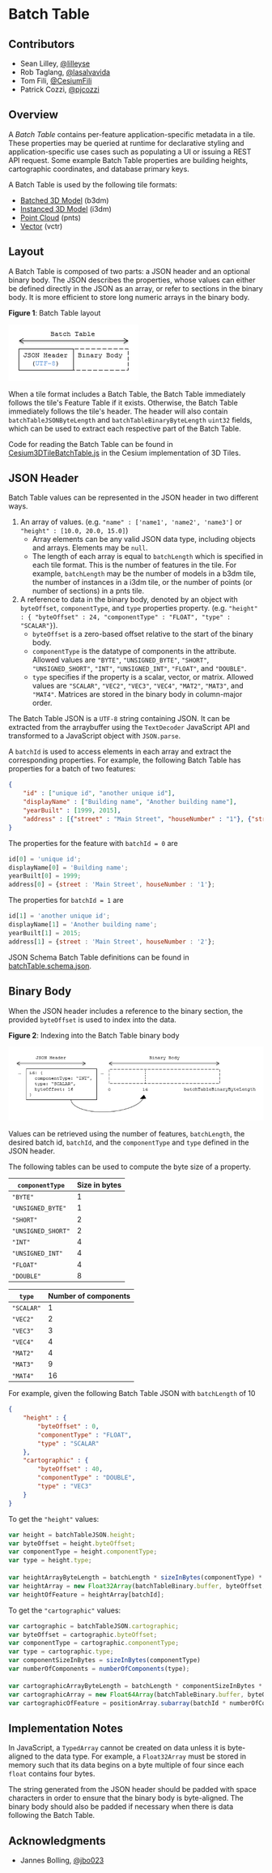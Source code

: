 # Batch Table

## Contributors

* Sean Lilley, [@lilleyse](https://github.com/lilleyse)
* Rob Taglang, [@lasalvavida](https://github.com/lasalvavida)
* Tom Fili, [@CesiumFili](https://twitter.com/CesiumFili)
* Patrick Cozzi, [@pjcozzi](https://twitter.com/pjcozzi)

## Overview

A _Batch Table_ contains per-feature application-specific metadata in a tile. These properties may be queried at runtime for declarative styling and application-specific use cases such as populating a UI or issuing a REST API request.  Some example Batch Table properties are building heights, cartographic coordinates, and database primary keys.

A Batch Table is used by the following tile formats:
* [Batched 3D Model](../Batched3DModel/README.md) (b3dm)
* [Instanced 3D Model](../Instanced3DModel/README.md) (i3dm)
* [Point Cloud](../PointCloud/README.md) (pnts)
* [Vector](../VectorData/README.md) (vctr)

## Layout

A Batch Table is composed of two parts: a JSON header and an optional binary body. The JSON describes the properties, whose values can either be defined directly in the JSON as an array, or refer to sections in the binary body.  It is more efficient to store long numeric arrays in the binary body.

**Figure 1**: Batch Table layout

![batch table layout](figures/batch-table-layout.png)

When a tile format includes a Batch Table, the Batch Table immediately follows the tile's Feature Table if it exists.  Otherwise, the Batch Table immediately follows the tile's header.
The header will also contain `batchTableJSONByteLength` and `batchTableBinaryByteLength` `uint32` fields, which can be used to extract each respective part of the Batch Table.

Code for reading the Batch Table can be found in [Cesium3DTileBatchTable.js](https://github.com/AnalyticalGraphicsInc/cesium/blob/3d-tiles/Source/Scene/Cesium3DTileBatchTable.js) in the Cesium implementation of 3D Tiles.

## JSON Header

Batch Table values can be represented in the JSON header in two different ways.

1. An array of values. (e.g. `"name" : ['name1', 'name2', 'name3']` or `"height" : [10.0, 20.0, 15.0]`)
    * Array elements can be any valid JSON data type, including objects and arrays.  Elements may be `null`.
    * The length of each array is equal to `batchLength` which is specified in each tile format.  This is the number of features in the tile.  For example, `batchLength` may be the number of models in a b3dm tile, the number of instances in a i3dm tile, or the number of points (or number of sections) in a pnts tile.
2. A reference to data in the binary body, denoted by an object with `byteOffset`, `componentType`, and `type` properties property. (e.g. `"height" : { "byteOffset" : 24, "componentType" : "FLOAT", "type" : "SCALAR"}`).
    * `byteOffset` is a zero-based offset relative to the start of the binary body.
    * `componentType` is the datatype of components in the attribute. Allowed values are `"BYTE"`, `"UNSIGNED_BYTE"`, `"SHORT"`, `"UNSIGNED_SHORT"`, `"INT"`, `"UNSIGNED_INT"`, `"FLOAT"`, and `"DOUBLE"`.
    * `type` specifies if the property is a scalar, vector, or matrix. Allowed values are `"SCALAR"`, `"VEC2"`, `"VEC3"`, `"VEC4"`, `"MAT2"`, `"MAT3"`, and `"MAT4"`. Matrices are stored in the binary body in column-major order.

The Batch Table JSON is a `UTF-8` string containing JSON. It can be extracted from the arraybuffer using the `TextDecoder` JavaScript API and transformed to a JavaScript object with `JSON.parse`.

A `batchId` is used to access elements in each array and extract the corresponding properties. For example, the following Batch Table has properties for a batch of two features:
```json
{
    "id" : ["unique id", "another unique id"],
    "displayName" : ["Building name", "Another building name"],
    "yearBuilt" : [1999, 2015],
    "address" : [{"street" : "Main Street", "houseNumber" : "1"}, {"street" : "Main Street", "houseNumber" : "2"}]
}
```

The properties for the feature with `batchId = 0` are
```javascript
id[0] = 'unique id';
displayName[0] = 'Building name';
yearBuilt[0] = 1999;
address[0] = {street : 'Main Street', houseNumber : '1'};
```

The properties for `batchId = 1` are
```javascript
id[1] = 'another unique id';
displayName[1] = 'Another building name';
yearBuilt[1] = 2015;
address[1] = {street : 'Main Street', houseNumber : '2'};
```

JSON Schema Batch Table definitions can be found in [batchTable.schema.json](../../schema/batchTable.schema.json).

## Binary Body

When the JSON header includes a reference to the binary section, the provided `byteOffset` is used to index into the data. 

**Figure 2**: Indexing into the Batch Table binary body

![batch table binary index](figures/batch-table-binary-index.png)

Values can be retrieved using the number of features, `batchLength`, the desired batch id, `batchId`, and the `componentType` and `type` defined in the JSON header.

The following tables can be used to compute the byte size of a property.

| `componentType` | Size in bytes |
| --- | --- |
| `"BYTE"` | 1 |
| `"UNSIGNED_BYTE"` | 1 |
| `"SHORT"` | 2 |
| `"UNSIGNED_SHORT"` | 2 |
| `"INT"` | 4 |
| `"UNSIGNED_INT"` | 4 |
| `"FLOAT"` | 4 |
| `"DOUBLE"` | 8 |

| `type` | Number of components |
| --- | --- |
| `"SCALAR"` | 1 |
| `"VEC2"` | 2 |
| `"VEC3"` | 3 |
| `"VEC4"` | 4 |
| `"MAT2"` | 4 |
| `"MAT3"` | 9 |
| `"MAT4"` | 16 |

For example, given the following Batch Table JSON with `batchLength` of 10

```json
{
    "height" : {
        "byteOffset" : 0,
        "componentType" : "FLOAT",
        "type" : "SCALAR"
    },
    "cartographic" : {
        "byteOffset" : 40,
        "componentType" : "DOUBLE",
        "type" : "VEC3"
    }
}
```

To get the `"height"` values:

```javascript
var height = batchTableJSON.height;
var byteOffset = height.byteOffset;
var componentType = height.componentType;
var type = height.type;

var heightArrayByteLength = batchLength * sizeInBytes(componentType) * numberOfComponents(type); // 10 * 4 * 1
var heightArray = new Float32Array(batchTableBinary.buffer, byteOffset, heightArrayByteLength);
var heightOfFeature = heightArray[batchId];
```

To get the `"cartographic"` values:

```javascript
var cartographic = batchTableJSON.cartographic;
var byteOffset = cartographic.byteOffset;
var componentType = cartographic.componentType;
var type = cartographic.type;
var componentSizeInBytes = sizeInBytes(componentType)
var numberOfComponents = numberOfComponents(type);

var cartographicArrayByteLength = batchLength * componentSizeInBytes * numberOfComponents // 10 * 8 * 3
var cartographicArray = new Float64Array(batchTableBinary.buffer, byteOffset, cartographicArrayByteLength);
var cartographicOfFeature = positionArray.subarray(batchId * numberOfComponents, batchId * numberOfComponents + numberOfComponents); // Using subarray creates a view into the array, and not a new array.
```

## Implementation Notes

In JavaScript, a `TypedArray` cannot be created on data unless it is byte-aligned to the data type.
For example, a `Float32Array` must be stored in memory such that its data begins on a byte multiple of four since each `float` contains four bytes.

The string generated from the JSON header should be padded with space characters in order to ensure that the binary body is byte-aligned.
The binary body should also be padded if necessary when there is data following the Batch Table.

## Acknowledgments

* Jannes Bolling, [@jbo023](https://github.com/jbo023)
